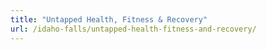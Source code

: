 ```yaml
---
title: "Untapped Health, Fitness & Recovery"
url: /idaho-falls/untapped-health-fitness-and-recovery/
---
```

